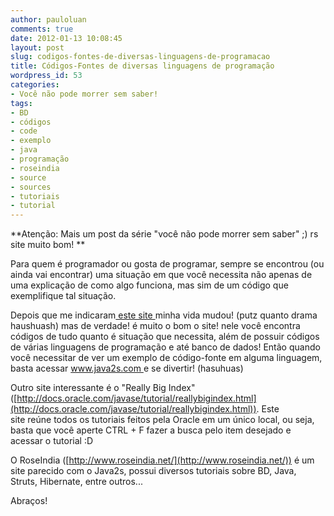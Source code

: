 ```yaml
---
author: pauloluan
comments: true
date: 2012-01-13 10:08:45
layout: post
slug: codigos-fontes-de-diversas-linguagens-de-programacao
title: Códigos-Fontes de diversas linguagens de programação
wordpress_id: 53
categories:
- Você não pode morrer sem saber!
tags:
- BD
- códigos
- code
- exemplo
- java
- programação
- roseindia
- source
- sources
- tutoriais
- tutorial
---
```


**Atenção: Mais um post da série "você não pode morrer sem saber" ;) rs site muito bom! **




Para quem é programador ou gosta de programar, sempre se encontrou (ou ainda vai encontrar) uma situação em que você necessita não apenas de uma explicação de como algo funciona, mas sim de um código que exemplifique tal situação.




<!-- more -->




Depois que me indicaram[ este site ](http://www.java2s.com/) minha vida mudou! (putz quanto drama haushuash) mas de verdade! é muito o bom o site! nele você encontra códigos de tudo quanto é situação que necessita, além de possuir códigos de várias linguagens de programação e até banco de dados! Então quando você necessitar de ver um exemplo de código-fonte em alguma linguagem, basta acessar [ www.java2s.com ](http://www.java2s.com/) e se divertir! (hasuhuas)




Outro site interessante é o "Really Big Index" ([http://docs.oracle.com/javase/tutorial/reallybigindex.html](http://docs.oracle.com/javase/tutorial/reallybigindex.html)). Este site reúne todos os tutoriais feitos pela Oracle em um único local, ou seja, basta que você aperte CTRL + F fazer a busca pelo item desejado e acessar o tutorial :D




O RoseIndia ([http://www.roseindia.net/](http://www.roseindia.net/)) é um site parecido com o Java2s, possui diversos tutoriais sobre BD, Java, Struts, Hibernate, entre outros...




Abraços!

